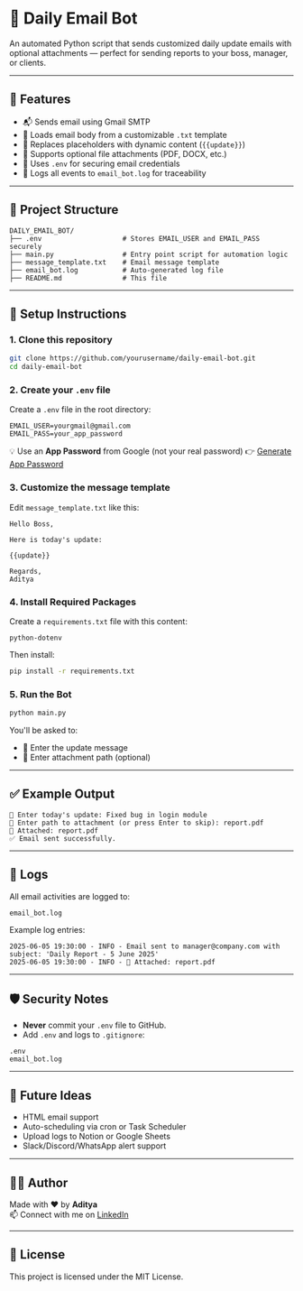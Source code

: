 # 📧 Daily Email Bot

An automated Python script that sends customized daily update emails with optional attachments — perfect for sending reports to your boss, manager, or clients.

---

## 🚀 Features

- 📬 Sends email using Gmail SMTP
- 📝 Loads email body from a customizable `.txt` template
- 🔁 Replaces placeholders with dynamic content (`{{update}}`)
- 📎 Supports optional file attachments (PDF, DOCX, etc.)
- 🔐 Uses `.env` for securing email credentials
- 🧾 Logs all events to `email_bot.log` for traceability

---

## 📁 Project Structure

```
DAILY_EMAIL_BOT/
├── .env                    # Stores EMAIL_USER and EMAIL_PASS securely
├── main.py                 # Entry point script for automation logic
├── message_template.txt    # Email message template
├── email_bot.log           # Auto-generated log file
├── README.md               # This file
```

---

## 🔧 Setup Instructions

### 1. Clone this repository

```bash
git clone https://github.com/yourusername/daily-email-bot.git
cd daily-email-bot
```

### 2. Create your `.env` file
Create a `.env` file in the root directory:

```
EMAIL_USER=yourgmail@gmail.com
EMAIL_PASS=your_app_password
```

💡 Use an **App Password** from Google (not your real password) 👉 [Generate App Password](https://support.google.com/accounts/answer/185833)

### 3. Customize the message template
Edit `message_template.txt` like this:

```
Hello Boss,

Here is today's update:

{{update}}

Regards,  
Aditya
```

### 4. Install Required Packages
Create a `requirements.txt` file with this content:

```
python-dotenv
```

Then install:

```bash
pip install -r requirements.txt
```

### 5. Run the Bot

```bash
python main.py
```

You'll be asked to:
* 📝 Enter the update message
* 📎 Enter attachment path (optional)

---

## ✅ Example Output

```
📝 Enter today's update: Fixed bug in login module
📎 Enter path to attachment (or press Enter to skip): report.pdf
📎 Attached: report.pdf
✅ Email sent successfully.
```

---

## 🧾 Logs

All email activities are logged to:

```
email_bot.log
```

Example log entries:

```
2025-06-05 19:30:00 - INFO - Email sent to manager@company.com with subject: 'Daily Report - 5 June 2025'
2025-06-05 19:30:00 - INFO - 📎 Attached: report.pdf
```

---

## 🛡️ Security Notes

* **Never** commit your `.env` file to GitHub.
* Add `.env` and logs to `.gitignore`:

```
.env
email_bot.log
```

---

## 📌 Future Ideas

* HTML email support
* Auto-scheduling via cron or Task Scheduler
* Upload logs to Notion or Google Sheets
* Slack/Discord/WhatsApp alert support

---

## 👨‍💻 Author

Made with ❤️ by **Aditya**  
📫 Connect with me on [LinkedIn](https://linkedin.com/in/yourprofile)

---

## 📜 License

This project is licensed under the MIT License.
